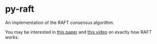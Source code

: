 py-raft
=======

An implementation of the RAFT consensus algorithm.

You may be interested in [this
paper](https://ramcloud.stanford.edu/wiki/download/attachments/11370504/raft.pdf)
and [this video](https://www.youtube.com/watch?v=YbZ3zDzDnrw) on
exactly how RAFT works.
